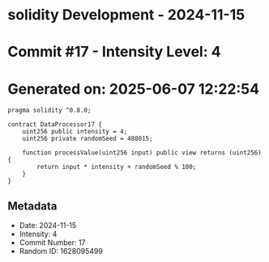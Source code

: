 ﻿# solidity Development - 2024-11-15
# Commit #17 - Intensity Level: 4
# Generated on: 2025-06-07 12:22:54
```solidity
pragma solidity ^0.8.0;

contract DataProcessor17 {
    uint256 public intensity = 4;
    uint256 private randomSeed = 488015;

    function processValue(uint256 input) public view returns (uint256) {
        return input * intensity + randomSeed % 100;
    }
}
```
## Metadata
- Date: 2024-11-15
- Intensity: 4
- Commit Number: 17
- Random ID: 1628095499
